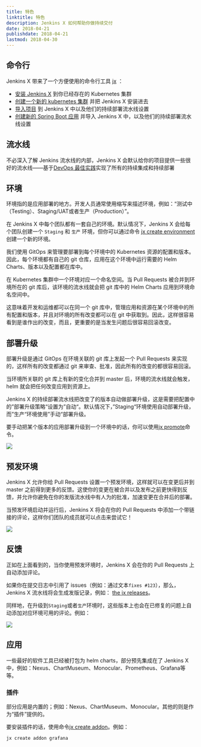 ```yaml
---
title: 特色
linktitle: 特色
description: Jenkins X 如何帮助你做持续交付
date: 2018-04-21
publishdate: 2018-04-21
lastmod: 2018-04-30
---
```


## 命令行

Jenkins X 带来了一个方便使用的命令行工具 [jx](/commands/jx) ：

* [安装 Jenkins X](/zh/docs/getting-started/setup/install) 到你已经存在的 Kubernetes 集群
* [创建一个新的 kubernetes 集群](/zh/docs/getting-started/setup/create-cluster/) 并把 Jenkins X 安装进去
* [导入项目](/zh/developing/import) 到 Jenkins X 中以及他们的持续部署流水线设置
* [创建新的 Spring Boot 应用](/zh/developing/create-spring) 并导入 Jenkins X 中，以及他们的持续部署流水线设置

## 流水线

不必深入了解 Jenkins 流水线的内部，Jenkins X 会默认给你的项目提供一些很好的流水线——基于[DevOps 最佳实践](/zh/about/concepts)实现了所有的持续集成和持续部署

## 环境

环境指的是应用部署的地方。开发人员通常使用缩写来描述环境，例如：“测试中（Testing）、Staging/UAT或者生产（Production）”。

在 Jenkins X 中每个团队都有一套自己的环境。默认情况下，Jenkins X 会给每个团队创建一个 `Staging` 和 `生产` 环境，但你可以通过命令 [jx create environment](/commands/jx_create_environment)创建一个新的环境。

我们使用 GitOps 来管理要部署到每个环境中的 Kubernetes 资源的配置和版本。因此，每个环境都有自己的 git 仓库，应用在这个环境中运行需要的 Helm Charts、版本以及配置都在库中。

在 Kubernetes 集群中一个环境对应一个命名空间。当 Pull Requests 被合并到环境所在的 git 库后，该环境的流水线就会把 git 库中的 Helm Charts 应用到环境命名空间中。

这意味着开发和运维都可以在同一个 git 库中，管理应用和资源在某个环境中的所有配置和版本，并且对环境的所有改变都可以在 git 中获取到。因此，这样很容易看到是谁作出的改变，而且，更重要的是当发生问题后很容易回滚改变。

## 部署升级

部署升级是通过 GitOps 在环境关联的 git 库上发起一个 Pull Requests 来实现的，这样所有的改变都通过 git 来审查、批准，因此所有的改变的都很容易回滚。

当环境所关联的 git 库上有新的变化合并到 master 后，环境的流水线就会触发，helm 就会把任何改变应用到资源上。

Jenkins X 的持续部署流水线把改变了的版本自动做部署升级，这是需要把配置中的”部署升级策略“设置为”自动“。默认情况下，”Staging“环境使用自动部署升级，而”生产“环境使用”手动“部署升级。

要手动把某个版本的应用部署升级到一个环境中的话，你可以使用[jx promote](/developing/promote)命令。

<img src="/images/overview.png" class="img-thumbnail">

## 预发环境

Jenkins X 允许你给 Pull Requests 设置一个预发环境，这样就可以在变更后并到 master 之前得到更多的反馈。这使你的变更在被合并以及发布之前更快得到反馈，并允许你避免在你的发版流水线中有人为的批准，加速变更在合并后的部署。

当预发环境启动并运行后，Jenkins X 将会在你的 Pull Requests 中添加一个带链接的评论，这样你们团队的成员就可以点击来尝试它！

<img src="/images/pr-comment.png" class="img-thumbnail">

## 反馈

正如在上面看到的，当你使用预发环境时，Jenkins X 会在你的 Pull Requests 上自动添加评论。

如果你在提交日志中引用了 issues（例如：通过文本`fixes #123`），那么，Jenkins X 流水线将会生成发版记录，例如： [the jx releases](https://github.com/jenkins-x/jx/releases)。

同样地，在升级到`Staging`或者`生产`环境时，这些版本上也会在已修复的问题上自动添加对应环境可用的评论。例如：

<img src="/images/issue-comment.png" class="img-thumbnail">


## 应用

一些最好的软件工具已经被打包为 helm charts，部分预先集成在了 Jenkins X 中，例如：Nexus、ChartMuseum、Monocular、Prometheus、Grafana等等。

### 插件

部分应用是内置的；例如：Nexus、ChartMuseum、Monocular。其他的则是作为“插件”提供的。

要安装插件的话，使用命令[jx create addon](/commands/jx_create_addon/)。例如：

```sh
jx create addon grafana
```
